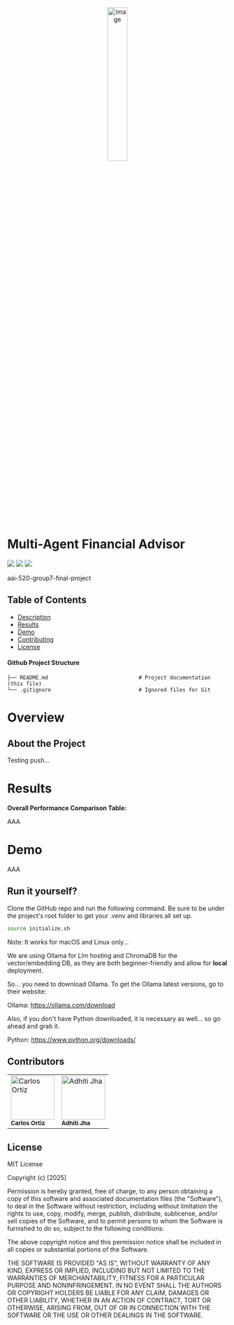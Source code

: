 <div align="center">
<img align="center" width="30%" alt="image" src="https://www.sandiego.edu/assets/global/images/logos/logo-usd.png">
</div>

# Multi-Agent Financial Advisor

![](https://img.shields.io/badge/license-MIT-green?style=for-the-badge)
![](https://img.shields.io/badge/MSAAI-NLP-blue?style=for-the-badge)
![](https://img.shields.io/badge/Python-3.11-blue?style=for-the-badge&logo=python)

aai-520-group7-final-project

## Table of Contents
- [Description](#Overview)
- [Results](#Results)
- [Demo](#usage)
- [Contributing](#Contributors)
- [License](#license)

#### Github Project Structure

```
├── README.md                             # Project documentation (this file)
└── .gitignore                            # Ignored files for Git
```

# Overview
## About the Project

Testing push...

# Results

**Overall Performance Comparison Table:**

AAA

# Demo

AAA

## Run it yourself?

Clone the GitHub repo and run the following command. Be sure to be under the project's root folder to get your .venv and 
libraries all set up.

```bash
source initialize.sh
```

Note: It works for macOS and Linux only...

We are using Ollama for Llm hosting and ChromaDB for the vector/embedding DB, as they are both beginner-friendly and
allow for <b>local</b> deployment.

So... you need to download Ollama. To get the Ollama latest versions, go to their website:

Ollama:
https://ollama.com/download

Also, if you don't have Python downloaded, it is necessary as well... so go ahead and grab it.

Python:
https://www.python.org/downloads/

## Contributors
<table>
  <tr>
    <td>
        <a href="https://github.com/carlosOrtizM">
          <img src="https://github.com/carlosOrtizM.png" width="100" height="100" alt="Carlos Ortiz "/><br />
          <sub><b>Carlos Ortiz</b></sub>
        </a>
      </td>
      <td>
        <a href="https://github.com/aditithakur-569">
          <img src="https://github.com/aditithakur-569.png" width="100" height="100" alt="Adhiti Jha "/><br />
          <sub><b>Adhiti Jha</b></sub>
        </a>
      </td>
  </tr>
</table>

## License

MIT License

Copyright (c) [2025]

Permission is hereby granted, free of charge, to any person obtaining a copy
of this software and associated documentation files (the "Software"), to deal
in the Software without restriction, including without limitation the rights
to use, copy, modify, merge, publish, distribute, sublicense, and/or sell
copies of the Software, and to permit persons to whom the Software is
furnished to do so, subject to the following conditions:

The above copyright notice and this permission notice shall be included in all
copies or substantial portions of the Software.

THE SOFTWARE IS PROVIDED "AS IS", WITHOUT WARRANTY OF ANY KIND, EXPRESS OR
IMPLIED, INCLUDING BUT NOT LIMITED TO THE WARRANTIES OF MERCHANTABILITY,
FITNESS FOR A PARTICULAR PURPOSE AND NONINFRINGEMENT. IN NO EVENT SHALL THE
AUTHORS OR COPYRIGHT HOLDERS BE LIABLE FOR ANY CLAIM, DAMAGES OR OTHER
LIABILITY, WHETHER IN AN ACTION OF CONTRACT, TORT OR OTHERWISE, ARISING FROM,
OUT OF OR IN CONNECTION WITH THE SOFTWARE OR THE USE OR OTHER DEALINGS IN THE
SOFTWARE.
